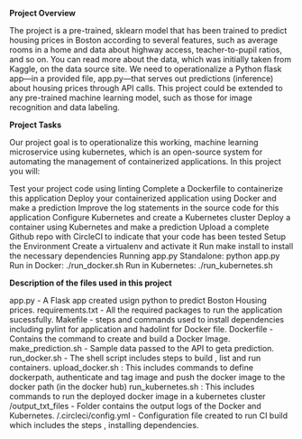 **Project Overview**

The project is a pre-trained, sklearn model that has been trained to predict housing prices in Boston according to several features, such as average rooms in a home and data about highway access, teacher-to-pupil ratios, and so on. You can read more about the data, which was initially taken from Kaggle, on the data source site. We need to operationalize a Python flask app—in a provided file, app.py—that serves out predictions (inference) about housing prices through API calls. This project could be extended to any pre-trained machine learning model, such as those for image recognition and data labeling.

**Project Tasks**

Our project goal is to operationalize this working, machine learning microservice using kubernetes, which is an open-source system for automating the management of containerized applications. In this project you will:

Test your project code using linting
Complete a Dockerfile to containerize this application
Deploy your containerized application using Docker and make a prediction
Improve the log statements in the source code for this application
Configure Kubernetes and create a Kubernetes cluster
Deploy a container using Kubernetes and make a prediction
Upload a complete Github repo with CircleCI to indicate that your code has been tested
Setup the Environment
Create a virtualenv and activate it
Run make install to install the necessary dependencies
Running app.py
Standalone: python app.py
Run in Docker: ./run_docker.sh
Run in Kubernetes: ./run_kubernetes.sh

**Description of the files used in this project**

app.py - A Flask app created usign python to predict Boston Housing prices.
requirements.txt - All the required packages to run the application sucessfully.
Makefile - steps and commands used to install dependencies including pylint for application and hadolint for Docker file.
Dockerfile - Contains the command to create and build a Docker Image.
make_prediction.sh - Sample data passed to the API to geta prediction.
run_docker.sh - The shell script includes steps to build , list and run containers.
upload_docker.sh : This includes commands to define dockerpath, authenticate and tag image and push the docker image to the docker path (in the docker hub)
run_kubernetes.sh : This includes commands to run the deployed docker image in a kubernetes cluster
/output_txt_files - Folder contains the output logs of the Docker and Kubernetes.
/.circleci/config.yml - Configuration file created to run CI build which includes the steps , installing dependencies.